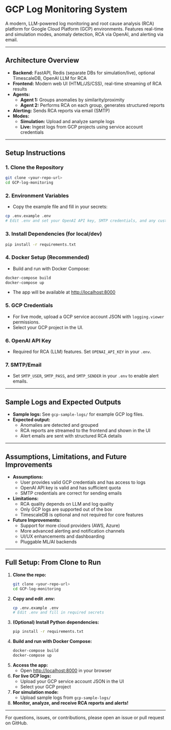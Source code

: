 # GCP Log Monitoring System

A modern, LLM-powered log monitoring and root cause analysis (RCA) platform for Google Cloud Platform (GCP) environments. Features real-time and simulation modes, anomaly detection, RCA via OpenAI, and alerting via email.

---

## Architecture Overview

- **Backend:** FastAPI, Redis (separate DBs for simulation/live), optional TimescaleDB, OpenAI LLM for RCA
- **Frontend:** Modern web UI (HTML/JS/CSS), real-time streaming of RCA results
- **Agents:**
  - **Agent 1:** Groups anomalies by similarity/proximity
  - **Agent 2:** Performs RCA on each group, generates structured reports
- **Alerting:** Sends RCA reports via email (SMTP)
- **Modes:**
  - **Simulation:** Upload and analyze sample logs
  - **Live:** Ingest logs from GCP projects using service account credentials

---

## Setup Instructions

### 1. Clone the Repository
```bash
git clone <your-repo-url>
cd GCP-log-monitoring
```

### 2. Environment Variables
- Copy the example file and fill in your secrets:
```bash
cp .env.example .env
# Edit .env and set your OpenAI API key, SMTP credentials, and any custom Redis/DB URLs
```

### 3. Install Dependencies (for local/dev)
```bash
pip install -r requirements.txt
```

### 4. Docker Setup (Recommended)
- Build and run with Docker Compose:
```bash
docker-compose build
docker-compose up
```
- The app will be available at [http://localhost:8000](http://localhost:8000)

### 5. GCP Credentials
- For live mode, upload a GCP service account JSON with `logging.viewer` permissions.
- Select your GCP project in the UI.

### 6. OpenAI API Key
- Required for RCA (LLM) features. Set `OPENAI_API_KEY` in your `.env`.

### 7. SMTP/Email
- Set `SMTP_USER`, `SMTP_PASS`, and `SMTP_SENDER` in your `.env` to enable alert emails.

---

## Sample Logs and Expected Outputs

- **Sample logs:** See `gcp-sample-logs/` for example GCP log files.
- **Expected output:**
  - Anomalies are detected and grouped
  - RCA reports are streamed to the frontend and shown in the UI
  - Alert emails are sent with structured RCA details

---

## Assumptions, Limitations, and Future Improvements

- **Assumptions:**
  - User provides valid GCP credentials and has access to logs
  - OpenAI API key is valid and has sufficient quota
  - SMTP credentials are correct for sending emails
- **Limitations:**
  - RCA quality depends on LLM and log quality
  - Only GCP logs are supported out of the box
  - TimescaleDB is optional and not required for core features
- **Future Improvements:**
  - Support for more cloud providers (AWS, Azure)
  - More advanced alerting and notification channels
  - UI/UX enhancements and dashboarding
  - Pluggable ML/AI backends

---

## Full Setup: From Clone to Run

1. **Clone the repo:**
   ```bash
   git clone <your-repo-url>
   cd GCP-log-monitoring
   ```
2. **Copy and edit .env:**
   ```bash
   cp .env.example .env
   # Edit .env and fill in required secrets
   ```
3. **(Optional) Install Python dependencies:**
   ```bash
   pip install -r requirements.txt
   ```
4. **Build and run with Docker Compose:**
   ```bash
   docker-compose build
   docker-compose up
   ```
5. **Access the app:**
   - Open [http://localhost:8000](http://localhost:8000) in your browser
6. **For live GCP logs:**
   - Upload your GCP service account JSON in the UI
   - Select your GCP project
7. **For simulation mode:**
   - Upload sample logs from `gcp-sample-logs/`
8. **Monitor, analyze, and receive RCA reports and alerts!**

---

For questions, issues, or contributions, please open an issue or pull request on GitHub.
